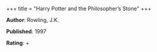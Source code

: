+++
title = "Harry Potter and the Philosopher’s Stone"
+++



**Author**: Rowling, J.K.

**Published**: 1997

**Rating**: +